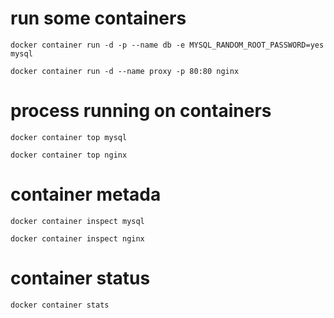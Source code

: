 # run some containers

```
docker container run -d -p --name db -e MYSQL_RANDOM_ROOT_PASSWORD=yes mysql
```

```
docker container run -d --name proxy -p 80:80 nginx
```

# process running on containers

```
docker container top mysql
```

```
docker container top nginx
```

# container metada

```
docker container inspect mysql
```

```
docker container inspect nginx
```
# container status

```
docker container stats
```